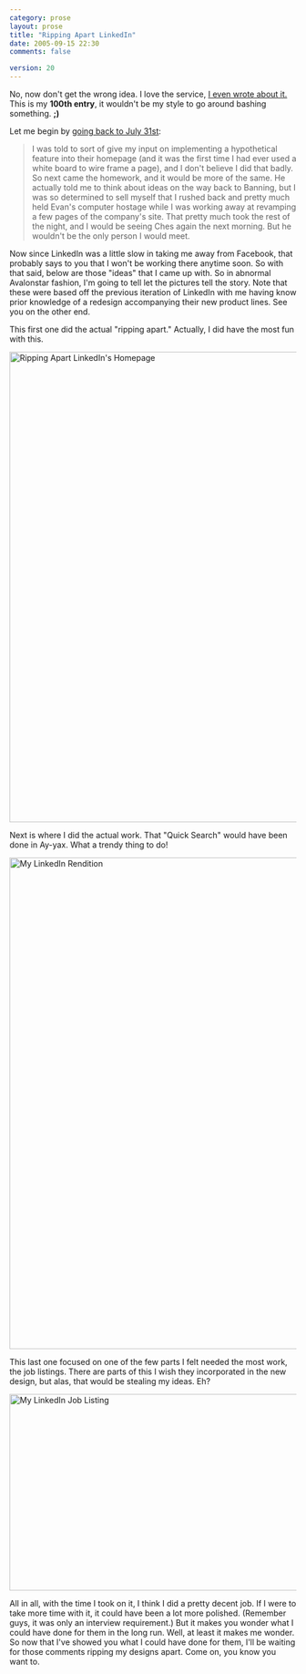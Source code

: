 ```yaml
---
category: prose
layout: prose
title: "Ripping Apart LinkedIn"
date: 2005-09-15 22:30
comments: false

version: 20
---
```


No, now don't get the wrong idea. I love the service, [I even wrote about it.][1] This is my **100th entry**, it wouldn't be my style to go around bashing something. **;)**

Let me begin by [going back to July 31st][2]:

> I was told to sort of give my input on implementing a hypothetical feature into their homepage (and it was the first time I had ever used a white board to wire frame a page), and I don't believe I did that badly. So next came the homework, and it would be more of the same. He actually told me to think about ideas on the way back to Banning, but I was so determined to sell myself that I rushed back and pretty much held Evan's computer hostage while I was working away at revamping a few pages of the company's site. That pretty much took the rest of the night, and I would be seeing Ches again the next morning. But he wouldn't be the only person I would meet.

Now since LinkedIn was a little slow in taking me away from Facebook, that probably says to you that I won't be working there anytime soon. So with that said, below are those "ideas" that I came up with. So in abnormal Avalonstar fashion, I'm going to tell let the pictures tell the story. Note that these were based off the previous iteration of LinkedIn with me having know prior knowledge of a redesign accompanying their new product lines. See you on the other end.

This first one did the actual "ripping apart." Actually, I did have the most fun with this.

[<img src="http://static.flickr.com/26/43405931_ab05f00c97_o.png" width="690" height="826" alt="Ripping Apart LinkedIn's Homepage" />][3]

Next is where I did the actual work. That "Quick Search" would have been done in Ay-yax. What a trendy thing to do!

[<img src="http://static.flickr.com/33/43405893_2059e4aacc_o.png" width="690" height="863" alt="My LinkedIn Rendition" />][4]

This last one focused on one of the few parts I felt needed the most work, the job listings. There are parts of this I wish they incorporated in the new design, but alas, that would be stealing my ideas. Eh?

[<img src="http://static.flickr.com/29/43405903_a941cc6205_b.jpg" width="690" height="345" alt="My LinkedIn Job Listing" />][5]

All in all, with the time I took on it, I think I did a pretty decent job. If I were to take more time with it, it could have been a lot more polished. (Remember guys, it was only an interview requirement.) But it makes you wonder what I could have done for them in the long run. Well, at least it makes me wonder. So now that I've showed you what I could have done for them, I'll be waiting for those comments ripping my designs apart. Come on, you know you want to.

[1]: http://avalonstar.com/archives/2005/sep/05/monster-dead/
[2]: http://avalonstar.com/archives/2005/jul/31/kick-ass-and-take-names/
[3]: http://www.flickr.com/photos/avalonstar/43405931/
[4]: http://www.flickr.com/photos/avalonstar/43405893/
[5]: http://www.flickr.com/photos/avalonstar/43405903/
